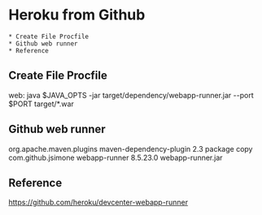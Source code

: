 # Heroku from Github
	* Create File Procfile
	* Github web runner 
	* Reference 
	
## Create File Procfile
web:    java $JAVA_OPTS -jar target/dependency/webapp-runner.jar --port $PORT target/*.war

## Github web runner
<plugin>
	<groupId>org.apache.maven.plugins</groupId>
	<artifactId>maven-dependency-plugin</artifactId>
	<version>2.3</version>
	<executions>
		<execution>
			<phase>package</phase>
			<goals><goal>copy</goal></goals>
			<configuration>
				<artifactItems>
					<artifactItem>
						<groupId>com.github.jsimone</groupId>
						<artifactId>webapp-runner</artifactId>
						<version>8.5.23.0</version>
						<destFileName>webapp-runner.jar</destFileName>
					</artifactItem>
				</artifactItems>
			</configuration>
		</execution>
	</executions>
</plugin>

## Reference
https://github.com/heroku/devcenter-webapp-runner